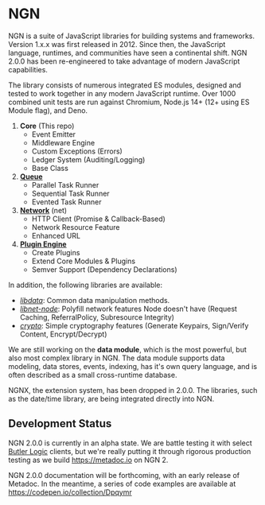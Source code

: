 # NGN

NGN is a suite of JavaScript libraries for building systems and frameworks. Version 1.x.x was first released in 2012. Since then, the JavaScript language, runtimes, and communities have seen a continental shift. NGN 2.0.0 has been re-engineered to take advantage of modern JavaScript capabilities.

The library consists of numerous integrated ES modules, designed and tested to work together in any modern JavaScript runtime. Over 1000 combined unit tests are run against Chromium, Node.js 14+ (12+ using ES Module flag), and Deno.

1. **Core** (This repo)
   - Event Emitter
   - Middleware Engine
   - Custom Exceptions (Errors)
   - Ledger System (Auditing/Logging)
   - Base Class
2. **[Queue](https://github.com/ngnjs/queue)**
   - Parallel Task Runner
   - Sequential Task Runner
   - Evented Task Runner
3. **[Network](https://github.com/ngnjs/net)** (net)
   - HTTP Client (Promise & Callback-Based)
   - Network Resource Feature
   - Enhanced URL
4. **[Plugin Engine](https://github.com/ngnjs/plugin)**
   - Create Plugins
   - Extend Core Modules & Plugins
   - Semver Support (Dependency Declarations)

In addition, the following libraries are available:

- _[libdata](https://github.com/ngnjs/libdata)_: Common data manipulation methods.
- _[libnet-node](https://github.com/ngnjs/libnet-node)_: Polyfill network features Node doesn't have (Request Caching, ReferralPolicy, Subresource Integrity)
- _[crypto](https://github.com/ngnjs/crypto)_: Simple cryptography features (Generate Keypairs, Sign/Verify Content, Encrypt/Decrypt)

We are still working on the **data module**, which is the most powerful, but also most complex library in NGN. The data module supports data modeling, data stores, events, indexing, has it's own query language, and is often described as a small cross-runtime database.

NGNX, the extension system, has been dropped in 2.0.0. The libraries, such as the date/time library, are being integrated directly into NGN.

## Development Status

NGN 2.0.0 is currently in an alpha state. We are battle testing it with select [Butler Logic](https://butlerlogic.com) clients, but we're really putting it through rigorous production testing as we build https://metadoc.io on NGN 2.

NGN 2.0.0 documentation will be forthcoming, with an early release of Metadoc. In the meantime, a series of code examples are available at https://codepen.io/collection/Dpqymr
